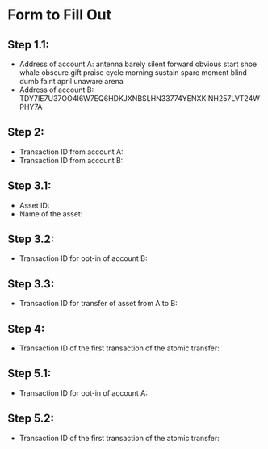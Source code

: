 # Form to Fill Out

## Step 1.1:

* Address of account A: antenna barely silent forward obvious start shoe whale obscure gift praise cycle morning sustain spare moment blind dumb faint april unaware arena
* Address of account B: TDY7IE7U37OO4I6W7EQ6HDKJXNBSLHN33774YENXKINH257LVT24WPHY7A

## Step 2:

* Transaction ID from account A: 
* Transaction ID from account B: 

## Step 3.1:

* Asset ID:
* Name of the asset: 

## Step 3.2:

* Transaction ID for opt-in of account B:

## Step 3.3:

* Transaction ID for transfer of asset from A to B:

## Step 4:

* Transaction ID of the first transaction of the atomic transfer:

## Step 5.1:

* Transaction ID for opt-in of account A:

## Step 5.2:

* Transaction ID of the first transaction of the atomic transfer:
